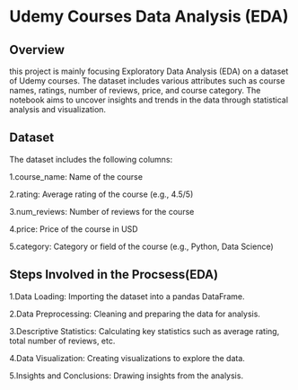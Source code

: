 # Udemy Courses Data Analysis (EDA)
## Overview
this project is mainly focusing  Exploratory Data Analysis (EDA) on a dataset of Udemy courses. The dataset includes various attributes such as course names, ratings, number of reviews, price, and course category. The notebook aims to uncover insights and trends in the data through statistical analysis and visualization.

## Dataset
The dataset includes the following columns:

1.course_name: Name of the course

2.rating: Average rating of the course (e.g., 4.5/5)

3.num_reviews: Number of reviews for the course

4.price: Price of the course in USD

5.category: Category or field of the course (e.g., Python, Data Science)

## Steps Involved in the Procsess(EDA)

1.Data Loading: Importing the dataset into a pandas DataFrame.

2.Data Preprocessing: Cleaning and preparing the data for analysis.

3.Descriptive Statistics: Calculating key statistics such as average rating, total number of reviews, etc.

4.Data Visualization: Creating visualizations to explore the data.

5.Insights and Conclusions: Drawing insights from the analysis.
